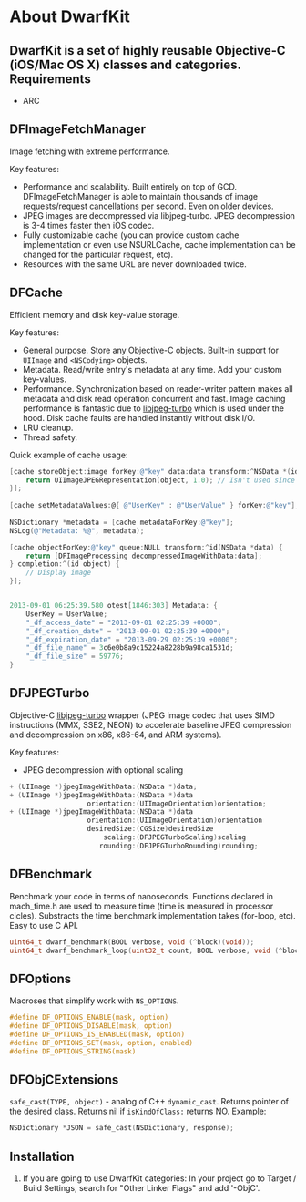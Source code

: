 About DwarfKit
=========
DwarfKit is a set of highly reusable Objective-C (iOS/Mac OS X) classes and categories.
Requirements
------------
- ARC

DFImageFetchManager
-------------------
Image fetching with extreme performance. 

Key features:
 - Performance and scalability. Built entirely on top of GCD. DFImageFetchManager is able to maintain thousands of image requests/request cancellations per second. Even on older devices.
 - JPEG images are decompressed via libjpeg-turbo. JPEG decompression is 3-4 times faster then iOS codec.
 - Fully customizable cache (you can provide custom cache implementation or even use NSURLCache, cache implementation can be changed for the particular request, etc).
 - Resources with the same URL are never downloaded twice.

DFCache
-------
 Efficient memory and disk key-value storage.
 
 Key features:
 - General purpose. Store any Objective-C objects. Built-in support for `UIImage` and `<NSCodying>` objects. 
 - Metadata. Read/write entry's metadata at any time. Add your custom key-values.
 - Performance. Synchronization based on reader-writer pattern makes all metadata and disk read operation concurrent and fast. Image caching performance is fantastic due to [libjpeg-turbo](http://libjpeg-turbo.virtualgl.org) which is used under the hood. Disk cache faults are handled instantly without disk I/O.
 - LRU cleanup.
 - Thread safety. 
 
Quick example of cache usage:
```objective-c
[cache storeObject:image forKey:@"key" data:data transform:^NSData *(id object) {
    return UIImageJPEGRepresentation(object, 1.0); // Isn't used since we provided data.
}];
    
[cache setMetadataValues:@{ @"UserKey" : @"UserValue" } forKey:@"key"];
    
NSDictionary *metadata = [cache metadataForKey:@"key"];
NSLog(@"Metadata: %@", metadata);

[cache objectForKey:@"key" queue:NULL transform:^id(NSData *data) {
    return [DFImageProcessing decompressedImageWithData:data];
} completion:^(id object) {
    // Display image
}];


2013-09-01 06:25:39.580 otest[1846:303] Metadata: {
    UserKey = UserValue;
    "_df_access_date" = "2013-09-01 02:25:39 +0000";
    "_df_creation_date" = "2013-09-01 02:25:39 +0000";
    "_df_expiration_date" = "2013-09-29 02:25:39 +0000";
    "_df_file_name" = 3c6e0b8a9c15224a8228b9a98ca1531d;
    "_df_file_size" = 59776;
}

```

DFJPEGTurbo
-----------
Objective-C [libjpeg-turbo](http://libjpeg-turbo.virtualgl.org) wrapper (JPEG image codec that uses SIMD instructions (MMX, SSE2, NEON) to accelerate baseline JPEG compression and decompression on x86, x86-64, and ARM systems).

Key features:
- JPEG decompression with optional scaling

```objective-c
+ (UIImage *)jpegImageWithData:(NSData *)data;
+ (UIImage *)jpegImageWithData:(NSData *)data
                   orientation:(UIImageOrientation)orientation;
+ (UIImage *)jpegImageWithData:(NSData *)data
                   orientation:(UIImageOrientation)orientation
                   desiredSize:(CGSize)desiredSize
                       scaling:(DFJPEGTurboScaling)scaling
                      rounding:(DFJPEGTurboRounding)rounding;
```

DFBenchmark
---------
Benchmark your code in terms of nanoseconds. Functions declared in mach_time.h are used to measure time (time is measured in processor cicles). Substracts the time benchmark implementation takes (for-loop, etc). Easy to use C API.
```c
uint64_t dwarf_benchmark(BOOL verbose, void (^block)(void));
uint64_t dwarf_benchmark_loop(uint32_t count, BOOL verbose, void (^block)(void));
```
DFOptions
---------
Macroses that simplify work with `NS_OPTIONS`.

```objective-c
#define DF_OPTIONS_ENABLE(mask, option) 
#define DF_OPTIONS_DISABLE(mask, option)
#define DF_OPTIONS_IS_ENABLED(mask, option)
#define DF_OPTIONS_SET(mask, option, enabled)
#define DF_OPTIONS_STRING(mask)
```
DFObjCExtensions
----------------
`safe_cast(TYPE, object)` - analog of C++ `dynamic_cast`. Returns pointer of the desired class. Returns nil if `isKindOfClass:` returns NO.
Example:
```objective-c
NSDictionary *JSON = safe_cast(NSDictionary, response);
```
Installation
------------
1. If you are going to use DwarfKit categories: In your project go to Target / Build Settings, search for "Other Linker Flags" and add '-ObjC'.
